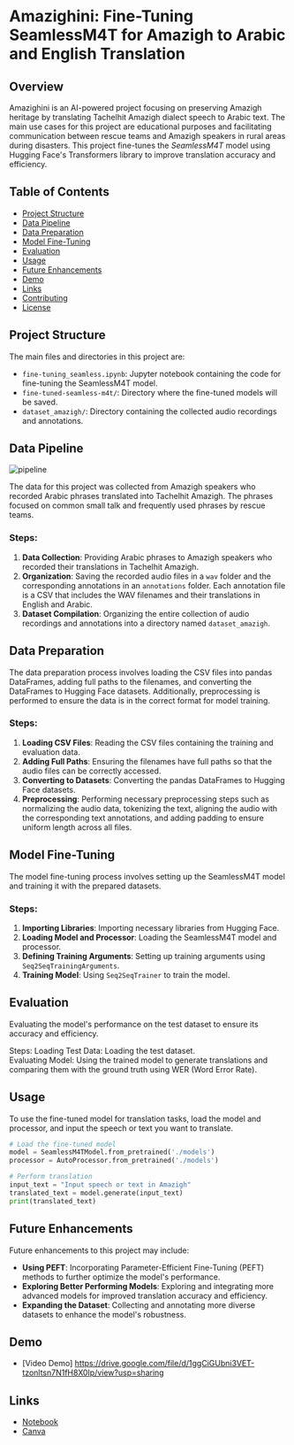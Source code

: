 
# Amazighini: Fine-Tuning SeamlessM4T for Amazigh to Arabic and English Translation

## Overview

Amazighini is an AI-powered project focusing on preserving Amazigh heritage by translating Tachelhit Amazigh dialect speech to Arabic text. The main use cases for this project are educational purposes and facilitating communication between rescue teams and Amazigh speakers in rural areas during disasters. This project fine-tunes the *SeamlessM4T* model using Hugging Face's Transformers library to improve translation accuracy and efficiency.

## Table of Contents

- [Project Structure](#project-structure)
- [Data Pipeline](#data-pipeline)
- [Data Preparation](#data-preparation)
- [Model Fine-Tuning](#model-fine-tuning)
- [Evaluation](#evaluation)
- [Usage](#usage)
- [Future Enhancements](#future-enhancements)
- [Demo](#demo)
- [Links](#links)
- [Contributing](#contributing)
- [License](#license)

## Project Structure


The main files and directories in this project are:

- `fine-tuning_seamless.ipynb`: Jupyter notebook containing the code for fine-tuning the SeamlessM4T model.
- `fine-tuned-seamless-m4t/`: Directory where the fine-tuned models will be saved.
- `dataset_amazigh/`: Directory containing the collected audio recordings and annotations.

## Data Pipeline   

![pipeline](https://github.com/SpixerD/Amazighini/assets/120631086/f641ab54-9eb9-4205-b0d2-6cd0467d96b6)



The data for this project was collected from Amazigh speakers who recorded Arabic phrases translated into Tachelhit Amazigh. The phrases focused on common small talk and frequently used phrases by rescue teams.

### Steps:

1. **Data Collection**: Providing Arabic phrases to Amazigh speakers who recorded their translations in Tachelhit Amazigh.
2. **Organization**: Saving the recorded audio files in a `wav` folder and the corresponding annotations in an `annotations` folder. Each annotation file is a CSV that includes the WAV filenames and their translations in English and Arabic.
3. **Dataset Compilation**: Organizing the entire collection of audio recordings and annotations into a directory named `dataset_amazigh`.

## Data Preparation

The data preparation process involves loading the CSV files into pandas DataFrames, adding full paths to the filenames, and converting the DataFrames to Hugging Face datasets. Additionally, preprocessing is performed to ensure the data is in the correct format for model training.

### Steps:

1. **Loading CSV Files**: Reading the CSV files containing the training and evaluation data.
2. **Adding Full Paths**: Ensuring the filenames have full paths so that the audio files can be correctly accessed.
3. **Converting to Datasets**: Converting the pandas DataFrames to Hugging Face datasets.
4. **Preprocessing**: Performing necessary preprocessing steps such as normalizing the audio data, tokenizing the text, aligning the audio with the corresponding text annotations, and adding padding to ensure uniform length across all files.

## Model Fine-Tuning

The model fine-tuning process involves setting up the SeamlessM4T model and training it with the prepared datasets.

### Steps:

1. **Importing Libraries**: Importing necessary libraries from Hugging Face.
2. **Loading Model and Processor**: Loading the SeamlessM4T model and processor.
3. **Defining Training Arguments**: Setting up training arguments using `Seq2SeqTrainingArguments`.
4. **Training Model**: Using `Seq2SeqTrainer` to train the model.

## Evaluation

Evaluating the model's performance on the test dataset to ensure its accuracy and efficiency.

Steps:
Loading Test Data: Loading the test dataset.  
Evaluating Model: Using the trained model to generate translations and comparing them with the ground truth using WER (Word Error Rate).


## Usage

To use the fine-tuned model for translation tasks, load the model and processor, and input the speech or text you want to translate.

```python
# Load the fine-tuned model
model = SeamlessM4TModel.from_pretrained('./models')
processor = AutoProcessor.from_pretrained('./models')

# Perform translation
input_text = "Input speech or text in Amazigh"
translated_text = model.generate(input_text)
print(translated_text)
```

## Future Enhancements

Future enhancements to this project may include:

- **Using PEFT**: Incorporating Parameter-Efficient Fine-Tuning (PEFT) methods to further optimize the model's performance.
- **Exploring Better Performing Models**: Exploring and integrating more advanced models for improved translation accuracy and efficiency.
- **Expanding the Dataset**: Collecting and annotating more diverse datasets to enhance the model's robustness.

## Demo



- [Video Demo] https://drive.google.com/file/d/1ggCiGUbni3VET-tzonltsn7N1fH8X0Ip/view?usp=sharing

## Links

- [Notebook](https://huggingface.co/spaces/ThinkAI-Morocco/Amazighini)
- [Canva](https://www.canva.com/design/DAGFoKNyRTg/F_f4-X_WwRWIBf2O7ywFWw/edit?utm_content=DAGFoKNyRTg&utm_campaign=designshare&utm_medium=link2&utm_source=sharebutton)

